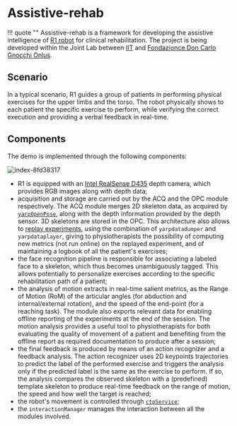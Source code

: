 # Assistive-rehab

!!! quote ""
    Assistive-rehab is a framework for developing the assistive intelligence of [R1 robot](https://www.youtube.com/watch?v=TBphNGW6m4o) for clinical rehabilitation. The project is being developed within the Joint Lab between [IIT](https://www.iit.it) and [Fondazionce Don Carlo Gnocchi Onlus](https://www.dongnocchi.it).

## Scenario

In a typical scenario, R1 guides a group of patients in performing physical exercises for the upper limbs and the torso.
The robot physically shows to each patient the specific exercise to perform, while verifying the correct execution and providing a verbal feedback in real-time.

## Components

The demo is implemented through the following components:

![index-8fd38317](https://user-images.githubusercontent.com/9716288/51750778-63f8df00-20b3-11e9-80a3-24bb870ecc82.png)

- R1 is equipped with an [Intel RealSense D435](https://realsense.intel.com/stereo/) depth camera, which provides RGB images along with depth data;
- acquisition and storage are carried out by the ACQ and the OPC module respectively. The ACQ module merges 2D skeleton data, as acquired by [`yarpOpenPose`](https://github.com/robotology/human-sensing), along with the depth information provided by the depth sensor. 3D skeletons are stored in the OPC. This architecture also allows to [replay experiments](replay_an_experiment.md), using the combination of `yarpdatadumper` and `yarpdataplayer`, giving to physiotherapists the possibility of computing new metrics (not run online) on the replayed experiment, and of maintaining a logbook of all the patient's exercises;
- the face recognition pipeline is responsible for associating a labeled face to a skeleton, which thus becomes unambiguously tagged. This allows potentially to personalize exercises according to the specific rehabilitation path of a patient;
- the analysis of motion extracts in real-time salient metrics, as the Range of Motion (RoM) of the articular angles (for abduction and internal/external rotation), and the speed of the end-point (for a reaching task). The module also exports relevant data for enabling offline reporting of the experiments at the end of the session. The motion analysis provides a useful tool to physiotherapists for both evaluating the quality of movement of a patient and benefiting from the offline report as required documentation to produce after a session;
- the final feedback is produced by means of an action recognizer and a feedback analysis. The action recognizer uses 2D keypoints trajectories to predict the label of the performed exercise and triggers the analysis only if the predicted label is the same as the exercise to perform. If so, the analysis compares the observed skeleton with a (predefined) template skeleton to produce real-time feedback on the range of motion, the speed and how well the target is reached;
- the robot's movement is controlled through [`ctpService`](http://www.icub.org/doc/icub-main/group__ctpService.html);
- the `interactionManager` manages the interaction between all the modules involved.
